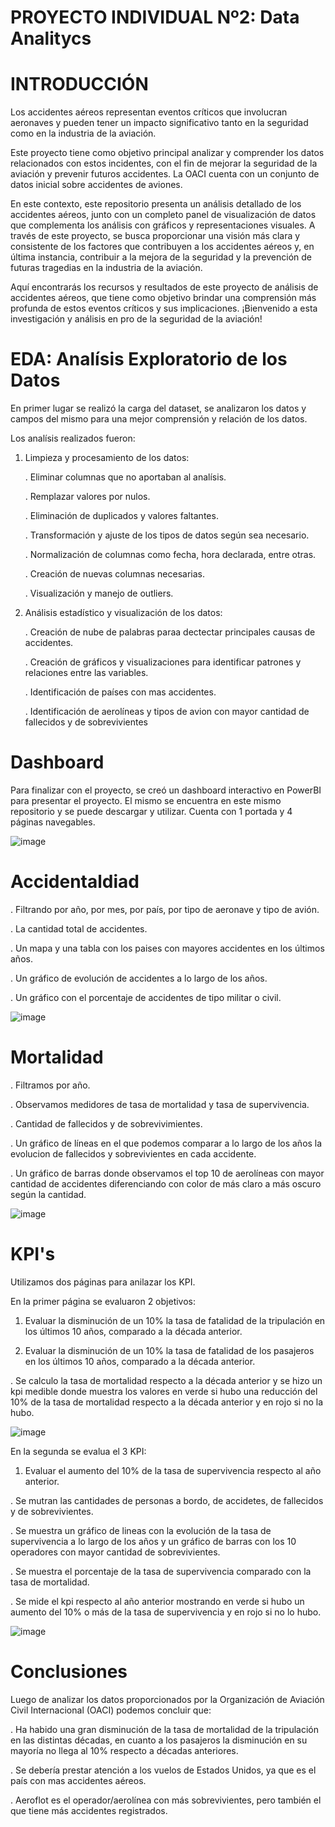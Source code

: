 # PROYECTO INDIVIDUAL Nº2: Data Analitycs

# INTRODUCCIÓN
Los accidentes aéreos representan eventos críticos que involucran aeronaves y pueden tener un impacto significativo tanto en la seguridad como en la industria de la aviación.

Este proyecto tiene como objetivo principal analizar y comprender los datos relacionados con estos incidentes, con el fin de mejorar la seguridad de la aviación y prevenir futuros accidentes. La OACI cuenta con un conjunto de datos inicial sobre accidentes de aviones.

En este contexto, este repositorio presenta un análisis detallado de los accidentes aéreos, junto con un completo panel de visualización de datos que complementa los análisis con gráficos y representaciones visuales. A través de este proyecto, se busca proporcionar una visión más clara y consistente de los factores que contribuyen a los accidentes aéreos y, en última instancia, contribuir a la mejora de la seguridad y la prevención de futuras tragedias en la industria de la aviación.

Aquí encontrarás los recursos y resultados de este proyecto de análisis de accidentes aéreos, que tiene como objetivo brindar una comprensión más profunda de estos eventos críticos y sus implicaciones. ¡Bienvenido a esta investigación y análisis en pro de la seguridad de la aviación!

# EDA: Analísis Exploratorio de los Datos

En primer lugar se realizó la carga del dataset, se analizaron los datos y campos del mismo para una mejor comprensión y relación de los datos. 

Los analísis realizados fueron:

1. Limpieza y procesamiento de los datos:
   
   . Eliminar columnas que no aportaban al analísis.
   
   . Remplazar valores por nulos.
   
   . Eliminación de duplicados y valores faltantes.
   
   . Transformación y ajuste de los tipos de datos según sea necesario.
   
   . Normalización de columnas como fecha, hora declarada, entre otras.
    
   . Creación de nuevas columnas necesarias.
   
   . Visualización y manejo de outliers.
   
2. Análisis estadístico y visualización de los datos:
   
   . Creación de nube de palabras paraa dectectar principales causas de accidentes.
   
   . Creación de gráficos y visualizaciones para identificar patrones y relaciones entre las variables.
   
   . Identificación de países con mas accidentes.
   
   . Identificación de aerolíneas y tipos de avion con mayor cantidad de fallecidos y de sobrevivientes


# Dashboard
Para finalizar con el proyecto, se creó un dashboard interactivo en PowerBI para presentar el proyecto. El mismo se encuentra en este mismo repositorio y se puede descargar y utilizar.
Cuenta con 1 portada y 4 páginas navegables.

![image](https://github.com/vickigalvez/PI_DataAnalytics/assets/106280956/1511c539-caa0-4c84-b6a5-1615b4617461)

# Accidentaldiad
  . Filtrando por año, por mes, por país, por tipo de aeronave y tipo de avión.
  
  . La cantidad total de accidentes.
  
  . Un mapa y una tabla con los paises con mayores accidentes en los últimos años. 
  
  . Un gráfico de evolución de accidentes a lo largo de los años.
  
  . Un gráfico con el porcentaje de accidentes de tipo militar o civil.

![image](https://github.com/vickigalvez/PI_DataAnalytics/assets/106280956/b625b8d7-7588-4d46-bf3c-603ba68a0374)

# Mortalidad

  . Filtramos por año.
  
  . Observamos medidores de tasa de mortalidad y tasa de supervivencia.
  
  . Cantidad de fallecidos y de sobrevivimientes.
  
  . Un gráfico de líneas en el que podemos comparar a lo largo de los años la evolucion de fallecidos y sobrevivientes en cada accidente.
  
  . Un gráfico de barras donde observamos el top 10 de aerolíneas con mayor cantidad de accidentes diferenciando con color de más claro a más oscuro según la cantidad.

![image](https://github.com/vickigalvez/PI_DataAnalytics/assets/106280956/531bb3d2-07ea-4b10-bf77-bb9bed7fef96)

# KPI's

Utilizamos dos páginas para anilazar los KPI. 

En la primer página se evaluaron 2 objetivos:

1. Evaluar la disminución de un 10% la tasa de fatalidad de la tripulación en los últimos 10 años, comparado a la década anterior.
   
2. Evaluar la disminución de un 10% la tasa de fatalidad de los pasajeros en los últimos 10 años, comparado a la década anterior.
   
  . Se calculo la tasa de mortalidad respecto a la década anterior y se hizo un kpi medible donde muestra los valores en verde si hubo una reducción del 10% de la tasa de mortalidad respecto a la década anterior y en rojo si no la hubo. 

![image](https://github.com/vickigalvez/PI_DataAnalytics/assets/106280956/b6d2445f-42fc-4b94-ae8c-7aa2add629fa)

En la segunda se evalua el 3 KPI:

1. Evaluar el aumento del 10% de la tasa de supervivencia respecto al año anterior.
   
  . Se mutran las cantidades de personas a bordo, de accidetes, de fallecidos y de sobrevivientes.
  
   . Se muestra un gráfico de lineas con la evolución de la tasa de supervivencia a lo largo de los años y un gráfico de barras con los 10 operadores con mayor cantidad de sobrevivientes.
   
   . Se muestra el porcentaje de la tasa de supervivencia comparado con la tasa de mortalidad.
   
   . Se mide el kpi respecto al año anterior mostrando en verde si hubo un aumento del 10% o más de la tasa de supervivencia y en rojo si no lo hubo.

![image](https://github.com/vickigalvez/PI_DataAnalytics/assets/106280956/06133fb5-53bd-45da-b9cf-9ca2c69c3b33)

# Conclusiones

Luego de analizar los datos proporcionados por la Organización de Aviación Civil Internacional (OACI) podemos concluir que: 

  . Ha habido una gran disminución de la tasa de mortalidad de la tripulación en las distintas décadas, en cuanto a los pasajeros la disminución en su mayoría no llega al 10% respecto a décadas anteriores.
  
  . Se debería prestar atención a los vuelos de Estados Unidos, ya que es el país con mas accidentes aéreos.
  
  . Aeroflot es el operador/aerolínea con más sobrevivientes, pero también el que tiene más accidentes registrados.




   
